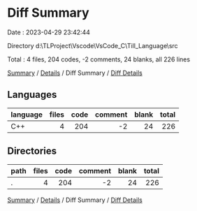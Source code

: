 # Diff Summary

Date : 2023-04-29 23:42:44

Directory d:\\TLProject\\Vscode\\VsCode_C\\Till_Language\\src

Total : 4 files,  204 codes, -2 comments, 24 blanks, all 226 lines

[Summary](results.md) / [Details](details.md) / Diff Summary / [Diff Details](diff-details.md)

## Languages
| language | files | code | comment | blank | total |
| :--- | ---: | ---: | ---: | ---: | ---: |
| C++ | 4 | 204 | -2 | 24 | 226 |

## Directories
| path | files | code | comment | blank | total |
| :--- | ---: | ---: | ---: | ---: | ---: |
| . | 4 | 204 | -2 | 24 | 226 |

[Summary](results.md) / [Details](details.md) / Diff Summary / [Diff Details](diff-details.md)
